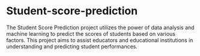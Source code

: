 # Student-score-prediction
The Student Score Prediction project utilizes the power of data analysis and machine learning to predict the scores of students based on various factors. This project aims to assist educators and educational institutions in understanding and predicting student performances.
